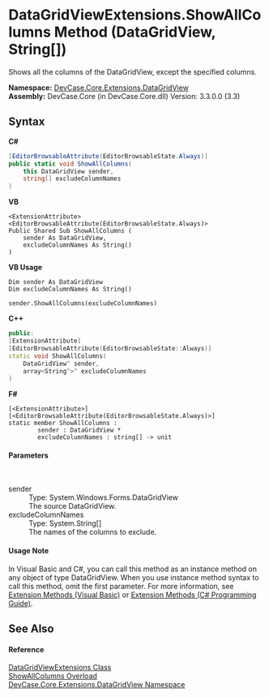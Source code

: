 # DataGridViewExtensions.ShowAllColumns Method (DataGridView, String[])
 

Shows all the columns of the DataGridView, except the specified columns.

**Namespace:**&nbsp;<a href="N_DevCase_Core_Extensions_DataGridView">DevCase.Core.Extensions.DataGridView</a><br />**Assembly:**&nbsp;DevCase.Core (in DevCase.Core.dll) Version: 3.3.0.0 (3.3)

## Syntax

**C#**<br />
``` C#
[EditorBrowsableAttribute(EditorBrowsableState.Always)]
public static void ShowAllColumns(
	this DataGridView sender,
	string[] excludeColumnNames
)
```

**VB**<br />
``` VB
<ExtensionAttribute>
<EditorBrowsableAttribute(EditorBrowsableState.Always)>
Public Shared Sub ShowAllColumns ( 
	sender As DataGridView,
	excludeColumnNames As String()
)
```

**VB Usage**<br />
``` VB Usage
Dim sender As DataGridView
Dim excludeColumnNames As String()

sender.ShowAllColumns(excludeColumnNames)
```

**C++**<br />
``` C++
public:
[ExtensionAttribute]
[EditorBrowsableAttribute(EditorBrowsableState::Always)]
static void ShowAllColumns(
	DataGridView^ sender, 
	array<String^>^ excludeColumnNames
)
```

**F#**<br />
``` F#
[<ExtensionAttribute>]
[<EditorBrowsableAttribute(EditorBrowsableState.Always)>]
static member ShowAllColumns : 
        sender : DataGridView * 
        excludeColumnNames : string[] -> unit 

```


#### Parameters
&nbsp;<dl><dt>sender</dt><dd>Type: System.Windows.Forms.DataGridView<br />The source DataGridView.</dd><dt>excludeColumnNames</dt><dd>Type: System.String[]<br />The names of the columns to exclude.</dd></dl>

#### Usage Note
In Visual Basic and C#, you can call this method as an instance method on any object of type DataGridView. When you use instance method syntax to call this method, omit the first parameter. For more information, see <a href="https://docs.microsoft.com/dotnet/visual-basic/programming-guide/language-features/procedures/extension-methods">Extension Methods (Visual Basic)</a> or <a href="https://docs.microsoft.com/dotnet/csharp/programming-guide/classes-and-structs/extension-methods">Extension Methods (C# Programming Guide)</a>.

## See Also


#### Reference
<a href="T_DevCase_Core_Extensions_DataGridView_DataGridViewExtensions">DataGridViewExtensions Class</a><br /><a href="Overload_DevCase_Core_Extensions_DataGridView_DataGridViewExtensions_ShowAllColumns">ShowAllColumns Overload</a><br /><a href="N_DevCase_Core_Extensions_DataGridView">DevCase.Core.Extensions.DataGridView Namespace</a><br />